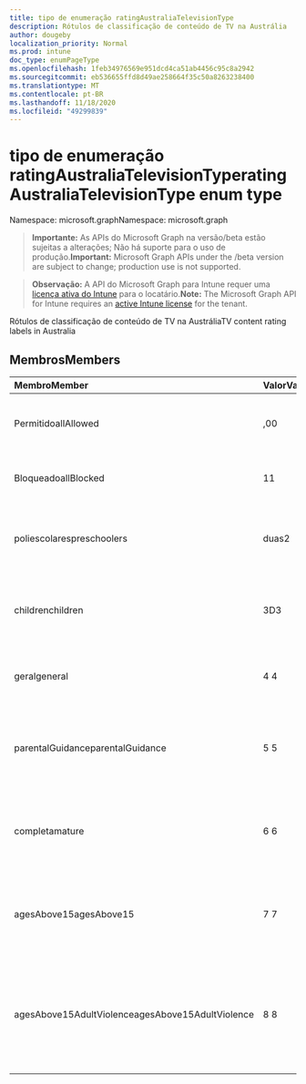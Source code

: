 ```yaml
---
title: tipo de enumeração ratingAustraliaTelevisionType
description: Rótulos de classificação de conteúdo de TV na Austrália
author: dougeby
localization_priority: Normal
ms.prod: intune
doc_type: enumPageType
ms.openlocfilehash: 1feb34976569e951dcd4ca51ab4456c95c8a2942
ms.sourcegitcommit: eb536655ffd8d49ae258664f35c50a8263238400
ms.translationtype: MT
ms.contentlocale: pt-BR
ms.lasthandoff: 11/18/2020
ms.locfileid: "49299839"
---
```

# <a name="ratingaustraliatelevisiontype-enum-type"></a><span data-ttu-id="85bde-103">tipo de enumeração ratingAustraliaTelevisionType</span><span class="sxs-lookup"><span data-stu-id="85bde-103">ratingAustraliaTelevisionType enum type</span></span>

<span data-ttu-id="85bde-104">Namespace: microsoft.graph</span><span class="sxs-lookup"><span data-stu-id="85bde-104">Namespace: microsoft.graph</span></span>

> <span data-ttu-id="85bde-105">**Importante:** As APIs do Microsoft Graph na versão/beta estão sujeitas a alterações; Não há suporte para o uso de produção.</span><span class="sxs-lookup"><span data-stu-id="85bde-105">**Important:** Microsoft Graph APIs under the /beta version are subject to change; production use is not supported.</span></span>

> <span data-ttu-id="85bde-106">**Observação:** A API do Microsoft Graph para Intune requer uma [licença ativa do Intune](https://go.microsoft.com/fwlink/?linkid=839381) para o locatário.</span><span class="sxs-lookup"><span data-stu-id="85bde-106">**Note:** The Microsoft Graph API for Intune requires an [active Intune license](https://go.microsoft.com/fwlink/?linkid=839381) for the tenant.</span></span>

<span data-ttu-id="85bde-107">Rótulos de classificação de conteúdo de TV na Austrália</span><span class="sxs-lookup"><span data-stu-id="85bde-107">TV content rating labels in Australia</span></span>

## <a name="members"></a><span data-ttu-id="85bde-108">Membros</span><span class="sxs-lookup"><span data-stu-id="85bde-108">Members</span></span>
|<span data-ttu-id="85bde-109">Membro</span><span class="sxs-lookup"><span data-stu-id="85bde-109">Member</span></span>|<span data-ttu-id="85bde-110">Valor</span><span class="sxs-lookup"><span data-stu-id="85bde-110">Value</span></span>|<span data-ttu-id="85bde-111">Descrição</span><span class="sxs-lookup"><span data-stu-id="85bde-111">Description</span></span>|
|:---|:---|:---|
|<span data-ttu-id="85bde-112">Permitido</span><span class="sxs-lookup"><span data-stu-id="85bde-112">allAllowed</span></span>|<span data-ttu-id="85bde-113">,0</span><span class="sxs-lookup"><span data-stu-id="85bde-113">0</span></span>|<span data-ttu-id="85bde-114">Valor padrão, permitir todos os programas de TV</span><span class="sxs-lookup"><span data-stu-id="85bde-114">Default value, allow all TV shows content</span></span>|
|<span data-ttu-id="85bde-115">Bloqueado</span><span class="sxs-lookup"><span data-stu-id="85bde-115">allBlocked</span></span>|<span data-ttu-id="85bde-116">1</span><span class="sxs-lookup"><span data-stu-id="85bde-116">1</span></span>|<span data-ttu-id="85bde-117">Não permitir que qualquer TV mostre conteúdo</span><span class="sxs-lookup"><span data-stu-id="85bde-117">Do not allow any TV shows content</span></span>|
|<span data-ttu-id="85bde-118">poliescolares</span><span class="sxs-lookup"><span data-stu-id="85bde-118">preschoolers</span></span>|<span data-ttu-id="85bde-119">duas</span><span class="sxs-lookup"><span data-stu-id="85bde-119">2</span></span>|<span data-ttu-id="85bde-120">A classificação P destina-se a preaulas</span><span class="sxs-lookup"><span data-stu-id="85bde-120">The P classification is intended for preschoolers</span></span>|
|<span data-ttu-id="85bde-121">children</span><span class="sxs-lookup"><span data-stu-id="85bde-121">children</span></span>|<span data-ttu-id="85bde-122">3D</span><span class="sxs-lookup"><span data-stu-id="85bde-122">3</span></span>|<span data-ttu-id="85bde-123">A classificação de C destina-se a crianças com menos de 14</span><span class="sxs-lookup"><span data-stu-id="85bde-123">The C classification is intended for children under 14</span></span>|
|<span data-ttu-id="85bde-124">geral</span><span class="sxs-lookup"><span data-stu-id="85bde-124">general</span></span>|<span data-ttu-id="85bde-125">4 </span><span class="sxs-lookup"><span data-stu-id="85bde-125">4</span></span>|<span data-ttu-id="85bde-126">A classificação G é adequada para todas as idades</span><span class="sxs-lookup"><span data-stu-id="85bde-126">The G classification is suitable for all ages</span></span>|
|<span data-ttu-id="85bde-127">parentalGuidance</span><span class="sxs-lookup"><span data-stu-id="85bde-127">parentalGuidance</span></span>|<span data-ttu-id="85bde-128">5 </span><span class="sxs-lookup"><span data-stu-id="85bde-128">5</span></span>|<span data-ttu-id="85bde-129">A classificação PG é recomendada para visualizadores jovens</span><span class="sxs-lookup"><span data-stu-id="85bde-129">The PG classification is recommended for young viewers</span></span>|
|<span data-ttu-id="85bde-130">completa</span><span class="sxs-lookup"><span data-stu-id="85bde-130">mature</span></span>|<span data-ttu-id="85bde-131">6 </span><span class="sxs-lookup"><span data-stu-id="85bde-131">6</span></span>|<span data-ttu-id="85bde-132">A classificação M é recomendada para visualizadores mais de 15</span><span class="sxs-lookup"><span data-stu-id="85bde-132">The M classification is recommended for viewers over 15</span></span>|
|<span data-ttu-id="85bde-133">agesAbove15</span><span class="sxs-lookup"><span data-stu-id="85bde-133">agesAbove15</span></span>|<span data-ttu-id="85bde-134">7 </span><span class="sxs-lookup"><span data-stu-id="85bde-134">7</span></span>|<span data-ttu-id="85bde-135">A classificação MA15 + não é adequada para visualizadores abaixo de 15</span><span class="sxs-lookup"><span data-stu-id="85bde-135">The MA15+ classification is not suitable for viewers under 15</span></span>|
|<span data-ttu-id="85bde-136">agesAbove15AdultViolence</span><span class="sxs-lookup"><span data-stu-id="85bde-136">agesAbove15AdultViolence</span></span>|<span data-ttu-id="85bde-137">8 </span><span class="sxs-lookup"><span data-stu-id="85bde-137">8</span></span>|<span data-ttu-id="85bde-138">A classificação AV15 + não é adequada para visualizadores sob 15, específico violência adulto</span><span class="sxs-lookup"><span data-stu-id="85bde-138">The AV15+ classification is not suitable for viewers under 15, adult violence-specific</span></span>|




